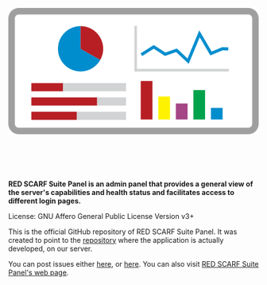 <p align="center"><img src="red_scarf_suite_panel_logo_simple.svg" alt="RED SCARF Suite Panel Logo"/></p>

<span style="display:block;width:100%;height:60px!important;"></span>

**RED SCARF Suite Panel is an admin panel that provides a general view of the server's capabilities and health status and facilitates access to different login pages.**

License: GNU Affero General Public License Version v3+

This is the official GitHub repository of RED SCARF Suite Panel. It was created to point to the <a href="https://git.doublebastion.com/red-scarf-suite-panel/" rel="noreferrer noopener" target="_blank">repository</a> where the application is actually developed, on our server.

You can post issues either <a href="https://github.com/DoubleBastionAdmin/red-scarf-suite-panel/issues" rel="noreferrer noopener" target="_blank">here</a>, or <a href="https://git.doublebastion.com/red-scarf-suite-panel/issues/develop" rel="noreferrer noopener" target="_blank">here</a>. You can also visit <a href="https://www.doublebastion.com/red-scarf-suite-panel/" rel="noreferrer noopener" target="_blank">RED SCARF Suite Panel's web page</a>.
